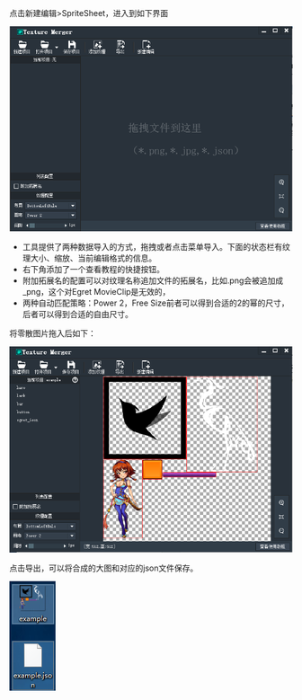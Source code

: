 
点击新建编辑>SpriteSheet，进入到如下界面

![image](1.PNG)

* 工具提供了两种数据导入的方式，拖拽或者点击菜单导入。下面的状态栏有纹理大小、缩放、当前编辑格式的信息。
* 右下角添加了一个查看教程的快捷按钮。
* 附加拓展名的配置可以对纹理名称追加文件的拓展名，比如.png会被追加成_png，这个对Egret MovieClip是无效的，
* 两种自动匹配策略：Power 2，Free Size前者可以得到合适的2的幂的尺寸，后者可以得到合适的自由尺寸。

将零散图片拖入后如下：

![image](2.PNG)

点击导出，可以将合成的大图和对应的json文件保存。

![image](3.png)
